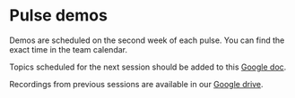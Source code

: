 # Pulse demos

Demos are scheduled on the second week of each pulse. You can find the exact time in the team calendar.

Topics scheduled for the next session should be added to this [Google doc](https://docs.google.com/document/d/16b58hmRBKcGvZ65ao6VUNUNliK5O0k8jNxvvmoadLJU/).

Recordings from previous sessions are available in our [Google drive](https://drive.google.com/drive/folders/1xCy9MASYNHFGc1Vi4vWWSE05Y-hySh1B).
